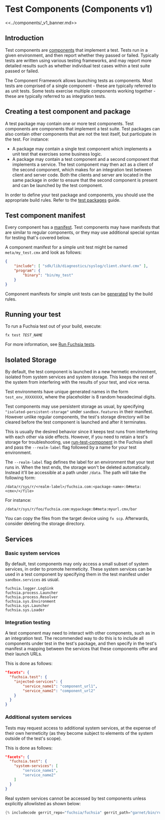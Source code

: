 # Test Components (Components v1)

<<../components/_v1_banner.md>>

## Introduction

Test components are [components][glossary-component] that implement a test.
Tests run in a given environment, and then report whether they passed or failed.
Typically tests are written using various testing frameworks, and may report
more detailed results such as whether individual test cases within a test suite
passed or failed.

The Component Framework allows launching tests as components. Most tests are
comprised of a single component - these are typically referred to as unit tests.
Some tests exercise multiple components working together - these are typically
referred to as integration tests.

## Creating a test component and package

A test package may contain one or more test components.
Test components are components that implement a test suite.
Test packages can also contain other components that are not the test itself,
but participate in the test. For instance:

- A package may contain a single test component which implements a unit test
  that exercises some business logic.
- A package may contain a test component and a second component that implements
  a service. The test component may then act as a client of the second
  component, which makes for an integration test between client and server code.
  Both the clients and server are located in the same package in order to ensure
  that the second component is present and can be launched by the test
  component.

In order to define your test package and components, you should use the
appropriate build rules. Refer to the [test packages][test-packages] guide.

## Test component manifest

Every component has a [manifest][component-manifest]. Test components may have
manifests that are similar to regular components, or they may use additional
special syntax for testing that's covered below.

A component manifest for a simple unit test might be named `meta/my_test.cmx`
and look as follows:

```json
{
    "include": [ "sdk/lib/diagnostics/syslog/client.shard.cmx" ],
    "program": {
        "binary": "bin/my_test"
    }
}
```

Component manifests for simple unit tests can be [generated][unit-tests]
by the build rules.

## Running your test

To run a Fuchsia test out of your build, execute:

<pre class="prettyprint">
<code class="devsite-terminal">fx test <var>TEST_NAME</var></code>
</pre>

For more information, see [Run Fuchsia tests][executing-tests].

## Isolated Storage

By default, the test component is launched in a new hermetic environment,
isolated from system services and system storage. This keeps the rest of the
system from interfering with the results of your test, and vice versa.

Test environments have unique generated names in the form `test_env_XXXXXXXX`,
where the placeholder is 8 random hexadecimal digits.

Test components may use persistent storage as usual, by specifying
`"isolated-persistent-storage"` under `sandbox.features` in their manifest.
However unlike regular components, the test's storage directory will be cleared
before the test component is launched and after it terminates.

This is usually the desired behavior since it keeps test runs from interfering
with each other via side effects. However, if you need to retain a test's
storage for troubleshooting, use [run-test-component][run-test-component] in the
Fuchsia shell and pass the `--realm-label` flag followed by a name for your test
environment.

The `--realm-label` flag defines the label for an environment that your test
runs in. When the test ends, the storage won't be deleted automatically.
Instead it'll be accessible at a path under `/data`. The path will take the
following form:

```
/data/r/sys/r/<realm-label>/fuchsia.com:<package-name>:0#meta:<cmx>/</file>
```

For instance:
```
/data/r/sys/r/foo/fuchsia.com:mypackage:0#meta:myurl.cmx/bar
```

You can copy the files from the target device using `fx scp`. Afterwards,
consider deleting the storage directory.

## Services

### Basic system services

By default, test components may only access a small subset of system services,
in order to promote hermeticity. These system services can be used in a test
component by specifying them in the test manifest under `sandbox.services` as
usual.

```
fuchsia.logger.LogSink
fuchsia.process.Launcher
fuchsia.process.Resolver
fuchsia.sys.Environment
fuchsia.sys.Launcher
fuchsia.sys.Loader
```

### Integration testing

A test component may need to interact with other components, such as in an
integration test. The recommended way to do this is to include all components
under test in the test's package, and then specify in the test's manifest a
mapping between the services that these components offer and their launch URLs.

This is done as follows:

```json
"facets": {
  "fuchsia.test": {
    "injected-services": {
        "service_name1": "component_url1",
        "service_name2": "component_url2"
    }
  }
}
```

### Additional system services

Tests may request access to additional system services, at the expense of their
own hermeticity (as they become subject to elements of the system outside of the
test's scope).

This is done as follows:

```json
"facets": {
  "fuchsia.test": {
    "system-services": [
        "service_name1",
        "service_name2"
    ]
  }
}
```

Real system services cannot be accessed by test components unless explicitly
allowlisted as shown below:

```cpp
{% includecode gerrit_repo="fuchsia/fuchsia" gerrit_path="garnet/bin/run_test_component/test_metadata.cc" region_tag="allowed_system_services" adjust_indentation="auto" %}
```

[component-manifest]: /docs/concepts/components/v1/component_manifests.md
[executing-tests]: /docs/development/testing/run_fuchsia_tests.md
[glossary-component]: /docs/glossary.md#component
[run-test-component]: /docs/development/testing/run_fuchsia_tests.md
[test-packages]: /docs/development/components/build.md#test-packages
[unit-tests]: /docs/development/components/build.md#unit-tests
